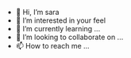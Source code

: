 - 👋 Hi, I’m sara
- 👀 I’m interested in your feel
- 🌱 I’m currently learning ...
- 💞️ I’m looking to collaborate on ...
- 📫 How to reach me ...

<!---
jesmin34/jesmin34 is a ✨ special ✨ repository because its `README.md` (this file) appears on your GitHub profile.
You can click the Preview link to take a look at your changes.
--->
